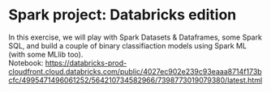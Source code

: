 # Spark project: Databricks edition 
In this exercise, we will play with Spark Datasets & Dataframes, some Spark SQL, and build a couple of binary classifiaction models 
using Spark ML (with some MLlib too). <br>
Notebook: https://databricks-prod-cloudfront.cloud.databricks.com/public/4027ec902e239c93eaaa8714f173bcfc/4995471496061252/564210734582966/7398773019079380/latest.html
